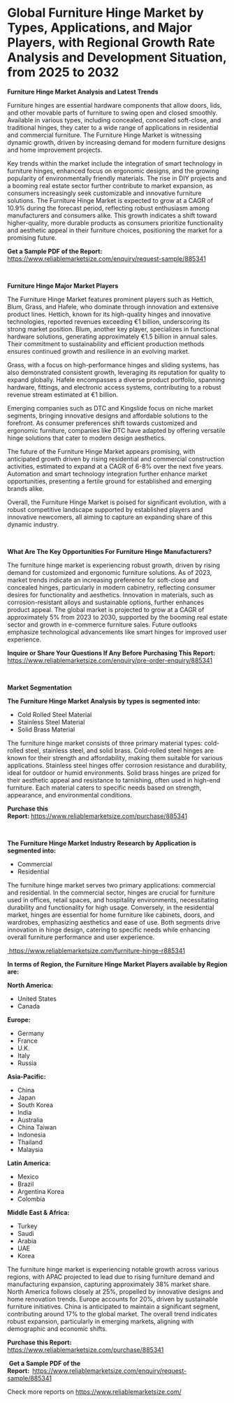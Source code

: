 <p><h1>Global Furniture Hinge Market by Types, Applications, and Major Players, with Regional Growth Rate Analysis and Development Situation, from 2025 to 2032</h1></p><p><strong>Furniture Hinge Market Analysis and Latest Trends</strong></p>
<p><p>Furniture hinges are essential hardware components that allow doors, lids, and other movable parts of furniture to swing open and closed smoothly. Available in various types, including concealed, concealed soft-close, and traditional hinges, they cater to a wide range of applications in residential and commercial furniture. The Furniture Hinge Market is witnessing dynamic growth, driven by increasing demand for modern furniture designs and home improvement projects. </p><p>Key trends within the market include the integration of smart technology in furniture hinges, enhanced focus on ergonomic designs, and the growing popularity of environmentally friendly materials. The rise in DIY projects and a booming real estate sector further contribute to market expansion, as consumers increasingly seek customizable and innovative furniture solutions. The Furniture Hinge Market is expected to grow at a CAGR of 10.9% during the forecast period, reflecting robust enthusiasm among manufacturers and consumers alike. This growth indicates a shift toward higher-quality, more durable products as consumers prioritize functionality and aesthetic appeal in their furniture choices, positioning the market for a promising future.</p></p>
<p><strong>Get a Sample PDF of the Report:&nbsp;</strong> <a href="https://www.reliablemarketsize.com/enquiry/request-sample/885341?utm_campaign=2993&utm_medium=2&utm_source=Github&utm_content=ia&utm_term=02042025&utm_id=furniture-hinge">https://www.reliablemarketsize.com/enquiry/request-sample/885341</a></p>
<p>&nbsp;</p>
<p><strong>Furniture Hinge Major Market Players</strong></p>
<p><p>The Furniture Hinge Market features prominent players such as Hettich, Blum, Grass, and Hafele, who dominate through innovation and extensive product lines. Hettich, known for its high-quality hinges and innovative technologies, reported revenues exceeding €1 billion, underscoring its strong market position. Blum, another key player, specializes in functional hardware solutions, generating approximately €1.5 billion in annual sales. Their commitment to sustainability and efficient production methods ensures continued growth and resilience in an evolving market. </p><p>Grass, with a focus on high-performance hinges and sliding systems, has also demonstrated consistent growth, leveraging its reputation for quality to expand globally. Hafele encompasses a diverse product portfolio, spanning hardware, fittings, and electronic access systems, contributing to a robust revenue stream estimated at €1 billion. </p><p>Emerging companies such as DTC and Kingslide focus on niche market segments, bringing innovative designs and affordable solutions to the forefront. As consumer preferences shift towards customized and ergonomic furniture, companies like DTC have adapted by offering versatile hinge solutions that cater to modern design aesthetics. </p><p>The future of the Furniture Hinge Market appears promising, with anticipated growth driven by rising residential and commercial construction activities, estimated to expand at a CAGR of 6-8% over the next five years. Automation and smart technology integration further enhance market opportunities, presenting a fertile ground for established and emerging brands alike. </p><p>Overall, the Furniture Hinge Market is poised for significant evolution, with a robust competitive landscape supported by established players and innovative newcomers, all aiming to capture an expanding share of this dynamic industry.</p></p>
<p>&nbsp;</p>
<p><strong>What Are The Key Opportunities For Furniture Hinge Manufacturers?</strong></p>
<p><p>The furniture hinge market is experiencing robust growth, driven by rising demand for customized and ergonomic furniture solutions. As of 2023, market trends indicate an increasing preference for soft-close and concealed hinges, particularly in modern cabinetry, reflecting consumer desires for functionality and aesthetics. Innovation in materials, such as corrosion-resistant alloys and sustainable options, further enhances product appeal. The global market is projected to grow at a CAGR of approximately 5% from 2023 to 2030, supported by the booming real estate sector and growth in e-commerce furniture sales. Future outlooks emphasize technological advancements like smart hinges for improved user experience.</p></p>
<p><strong>Inquire or Share Your Questions If Any Before Purchasing This Report:</strong> <a href="https://www.reliablemarketsize.com/enquiry/pre-order-enquiry/885341?utm_campaign=2993&utm_medium=2&utm_source=Github&utm_content=ia&utm_term=02042025&utm_id=furniture-hinge">https://www.reliablemarketsize.com/enquiry/pre-order-enquiry/885341</a></p>
<p>&nbsp;</p>
<p><strong>Market Segmentation</strong></p>
<p><strong>The Furniture Hinge Market Analysis by types is segmented into:</strong></p>
<p><ul><li>Cold Rolled Steel Material</li><li>Stainless Steel Material</li><li>Solid Brass Material</li></ul></p>
<p><p>The furniture hinge market consists of three primary material types: cold-rolled steel, stainless steel, and solid brass. Cold-rolled steel hinges are known for their strength and affordability, making them suitable for various applications. Stainless steel hinges offer corrosion resistance and durability, ideal for outdoor or humid environments. Solid brass hinges are prized for their aesthetic appeal and resistance to tarnishing, often used in high-end furniture. Each material caters to specific needs based on strength, appearance, and environmental conditions.</p></p>
<p><strong>Purchase this Report:&nbsp;</strong><a href="https://www.reliablemarketsize.com/purchase/885341?utm_campaign=2993&utm_medium=2&utm_source=Github&utm_content=ia&utm_term=02042025&utm_id=furniture-hinge">https://www.reliablemarketsize.com/purchase/885341</a></p>
<p>&nbsp;</p>
<p><strong>The Furniture Hinge Market Industry Research by Application is segmented into:</strong></p>
<p><ul><li>Commercial</li><li>Residential</li></ul></p>
<p><p>The furniture hinge market serves two primary applications: commercial and residential. In the commercial sector, hinges are crucial for furniture used in offices, retail spaces, and hospitality environments, necessitating durability and functionality for high usage. Conversely, in the residential market, hinges are essential for home furniture like cabinets, doors, and wardrobes, emphasizing aesthetics and ease of use. Both segments drive innovation in hinge design, catering to specific needs while enhancing overall furniture performance and user experience.</p></p>
<p><a href="https://www.reliablemarketsize.com/furniture-hinge-r885341?utm_campaign=2993&utm_medium=2&utm_source=Github&utm_content=ia&utm_term=02042025&utm_id=furniture-hinge">&nbsp;https://www.reliablemarketsize.com/furniture-hinge-r885341</a></p>
<p><strong>In terms of Region, the Furniture Hinge Market Players available by Region are:</strong></p>
<p>
    <p> <strong> North America: </strong>
        <ul>
            <li>United States</li>
            <li>Canada</li>
        </ul>
        </p> 
    <p> <strong> Europe: </strong>
        <ul>
            <li>Germany</li>
            <li>France</li>
            <li>U.K.</li>
            <li>Italy</li>
            <li>Russia</li>
        </ul>
        </p> 
    <p> <strong> Asia-Pacific: </strong>
        <ul>
            <li>China</li>
            <li>Japan</li>
            <li>South Korea</li>
            <li>India</li>
            <li>Australia</li>
            <li>China Taiwan</li>
            <li>Indonesia</li>
            <li>Thailand</li>
            <li>Malaysia</li>
        </ul>
        </p> 
    <p> <strong> Latin America: </strong>
        <ul>
            <li>Mexico</li>
            <li>Brazil</li>
            <li>Argentina Korea</li>
            <li>Colombia</li>
        </ul>
        </p> 
    <p> <strong> Middle East & Africa: </strong>
        <ul>
            <li>Turkey</li>
            <li>Saudi</li>
            <li>Arabia</li>
            <li>UAE</li>
            <li>Korea</li>
        </ul>
    </p>
    </p>
<p><p>The furniture hinge market is experiencing notable growth across various regions, with APAC projected to lead due to rising furniture demand and manufacturing expansion, capturing approximately 38% market share. North America follows closely at 25%, propelled by innovative designs and home renovation trends. Europe accounts for 20%, driven by sustainable furniture initiatives. China is anticipated to maintain a significant segment, contributing around 17% to the global market. The overall trend indicates robust expansion, particularly in emerging markets, aligning with demographic and economic shifts.</p></p>
<p><strong>Purchase this Report: </strong><a href="https://www.reliablemarketsize.com/purchase/885341?utm_campaign=2993&utm_medium=2&utm_source=Github&utm_content=ia&utm_term=02042025&utm_id=furniture-hinge">https://www.reliablemarketsize.com/purchase/885341</a></p>
<p>&nbsp;<strong>Get a Sample PDF of the Report:&nbsp;&nbsp;</strong><a href="https://www.reliablemarketsize.com/enquiry/request-sample/885341?utm_campaign=2993&utm_medium=2&utm_source=Github&utm_content=ia&utm_term=02042025&utm_id=furniture-hinge">https://www.reliablemarketsize.com/enquiry/request-sample/885341</a></p>
<p><strong></strong></p>
<p>Check more reports on <a href="https://www.reliablemarketsize.com/?utm_campaign=2993&utm_medium=2&utm_source=Github&utm_content=ia&utm_term=02042025&utm_id=furniture-hinge">https://www.reliablemarketsize.com/</a></p>
